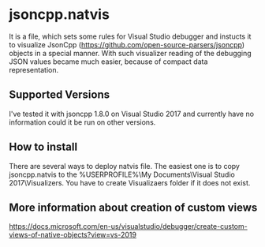 jsoncpp.natvis
==============
It is a file, which sets some rules for Visual Studio debugger
and instucts it to visualize JsonCpp (https://github.com/open-source-parsers/jsoncpp) 
objects in a special manner.
With such visualizer reading of the debugging JSON values became
much easier, because of compact data representation.

Supported Versions
------------------
I've tested it with jsoncpp 1.8.0 on Visual Studio 2017
and currently have no information could it be run on other versions.

How to install
--------------
There are several ways to deploy natvis file. The easiest one
is to copy jsoncpp.natvis to the %USERPROFILE%\My Documents\Visual Studio 2017\Visualizers.
You have to create Visualizaers folder if it does not exist.

More information about creation of custom views
-----------------------------------------------
https://docs.microsoft.com/en-us/visualstudio/debugger/create-custom-views-of-native-objects?view=vs-2019
